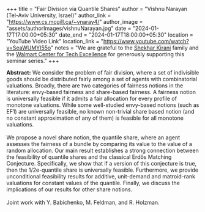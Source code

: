 +++
title = "Fair Division via Quantile Shares"
author = "Vishnu Narayan (Tel-Aviv University, Israel)"
author_link = "https://www.cs.mcgill.ca/~vnaray4/"
author_image = "assets/authorImages/vishnuNarayan.jpg"
date = "2024-01-17T17:00:00+05:30"
date_end = "2024-01-17T18:00:00+05:30"
location = "YouTube Video Link"
location_link = "https://www.youtube.com/watch?v=SeaWUMYI55o"
notes = "We are grateful to the <a href = "https://www.accel.com/people/shekhar-kirani" target= "_blank">Shekhar Kirani</a> family and the <a href = "https://www.csa.iisc.ac.in/cfe-walmart/" target= "_blank">Walmart Center for Tech Excellence</a> for generously supporting this seminar series."
+++

<b>Abstract:</b>
We consider the problem of fair division, where a set of indivisible goods should be distributed fairly among a set of agents with combinatorial valuations. Broadly, there are two categories of fairness notions in the literature: envy-based fairness and share-based fairness. A fairness notion is universally feasible if it admits a fair allocation for every profile of monotone valuations. While some well-studied envy-based notions (such as EF1) are universally feasible, no known non-trivial share based notion (and no constant approximation of any of them) is feasible for all monotone valuations.
<br><br>
We propose a novel share notion, the quantile share, where an agent assesses the fairness of a bundle by comparing its value to the value of a random allocation. Our main result establishes a strong connection between the feasibility of quantile shares and the classical Erdős Matching Conjecture. Specifically, we show that if a version of this conjecture is true, then the 1/2e-quantile share is universally feasible. Furthermore, we provide unconditional feasibility results for additive, unit-demand and matroid-rank valuations for constant values of the quantile. Finally, we discuss the implications of our results for other share notions.
<br><br>
Joint work with Y. Babichenko, M. Feldman, and R. Holzman.
